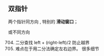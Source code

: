 ## 双指针
两个指针同方向 , 特别的 **滑动窗口**；

或不同方向


704. 二分查找   left + (right-left)/2  防止越界
34. 难点在于用二分法确定左右边界。 很多细节


